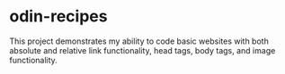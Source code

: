 # odin-recipes
This project demonstrates my ability to code basic websites with both absolute and relative link functionality, head tags, body tags, and image functionality.